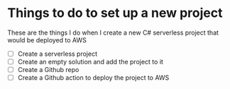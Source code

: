 # Things to do to set up a new project

These are the things I do when I create a new C# serverless project that would be deployed to AWS

- [ ] Create a serverless project
- [ ] Create an empty solution and add the project to it
- [ ] Create a Github repo
- [ ] Create a Github action to deploy the project to AWS
